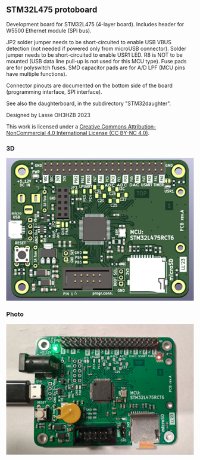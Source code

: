 ## STM32L475 protoboard

Development board for STM32L475 (4-layer board). Includes header for W5500 Ethernet module (SPI bus).

JP2 solder jumper needs to be short-circuited to enable USB VBUS detection (not needed if powered only from microUSB connector). Solder jumper needs to be short-circuited to enable USR1 LED. R8 is NOT to be mounted (USB data line pull-up is not used for this MCU type). Fuse pads are for polyswitch fuses. SMD capacitor pads are for A/D LPF (MCU pins have multiple functions).

Connector pinouts are documented on the bottom side of the board (programming interface, SPI interface).

See also the daughterboard, in the subdirectory "STM32daughter".

Designed by Lasse OH3HZB 2023

This work is licensed under a [Creative Commons Attribution-NonCommercial 4.0 International License (CC BY-NC 4.0)](https://creativecommons.org/licenses/by-nc/4.0/).

### 3D

![3d](STM32L475-protoboard-3D.jpg)

### Photo

![photo](STM32L475-protoboard-photo.jpg)

